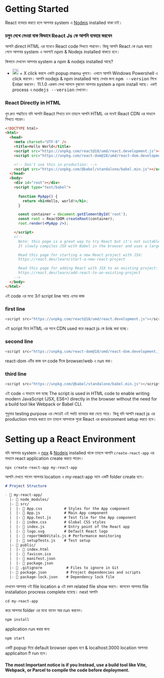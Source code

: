 # Getting Started

React ব্যবহার করতে হলে আপনার system এ [Nodejs](https://nodejs.org/en) installed থাকা চাই। 

### চলুন দেখে নেওয়া যাক কিভাবে React Js কে আপনি ব্যবহার করবেন

আপনি direct HTML এর মধ্যেও React code লিখতে পারবেন। কিন্তু আপনি React কে run করতে গেলে আপনার system এ অবশ্যই npm & Nodejs installed থাকতে হবে। 

কিভাবে দেখবেন আপনার system a npm & nodejs installed আছে?
- <kbd><img src="https://github.com/desihacker08/Activate-Windows-8-8.1-10-and-11-Pro-for-Free/blob/Coad/icon/icons8-windows-10-100.png" width="20"></kbd> + X  click করলে একটা popup menu খুলবে। এখানে আপনি Windows Powershell এ click করবেন। আপনি nodejs & npm installed আছে দেখার জন্য <kbd>npm --version</kbd> লিখে Enter করবেন। 11.1.0 এরকম লেখা আসলে বুঝবেন আপনার system a npm install আছে। একই process এ <kbd>nodejs --version</kbd> দেখবেন। 

### React Directly in HTML
খুব দ্রুত পদ্ধতিতে যদি আপনি React শিখতে চান তাহলে আপনি HTML এর মধেই React CDN এর মাধ্যমে শিখতে পারেন। 
```html
<!DOCTYPE html>
<html>
  <head>
    <meta charset="UTF-8" />
    <title>Hello World</title>
    <script src="https://unpkg.com/react@18/umd/react.development.js"></script>
    <script src="https://unpkg.com/react-dom@18/umd/react-dom.development.js"></script>

    <!-- Don't use this in production: -->
    <script src="https://unpkg.com/@babel/standalone/babel.min.js"></script>
  </head>
  <body>
    <div id="root"></div>
    <script type="text/babel">
    
      function MyApp() {
        return <h1>Hello, world!</h1>;
      }

      const container = document.getElementById('root');
      const root = ReactDOM.createRoot(container);
      root.render(<MyApp />);

    </script>
    <!--
      Note: this page is a great way to try React but it's not suitable for production.
      It slowly compiles JSX with Babel in the browser and uses a large development build of React.

      Read this page for starting a new React project with JSX:
      https://react.dev/learn/start-a-new-react-project

      Read this page for adding React with JSX to an existing project:
      https://react.dev/learn/add-react-to-an-existing-project
    -->
  </body>
</html>
```
এই code এর মধ্যে 3টে script line আছে এদের কাজ 
### first line
```js
<script src="https://unpkg.com/react@18/umd/react.development.js"></script>
``` 
এই script দিয়ে HTML এর সাথে CDN used করে react js কে link করা হচ্ছে। 

### second line 
```js
<script src="https://unpkg.com/react-dom@18/umd/react-dom.development.js"></script>
``` 
react-dom এটির কাজ হল code টিকে browser/web এ run করা। 

### third line 
```js
<script src="https://unpkg.com/@babel/standalone/babel.min.js"></script>
```

এই code এ মাধ্যমে বলা হচ্ছে The script is used in HTML code to enable writing modern JavaScript (JSX, ES6+) directly in the browser without the need for a build tool like Webpack or Babel CLI. 

শুধুমাত্র testing purpose এর ক্ষেত্রেই এই পধতি ব্যাবহার করা যেতে পারে। কিন্তু যদি আপনি react js এর production ব্যবহার করতে চান তাহলে আপনাকে পুরো React এর environment setup করতে হবে। 


# Setting up a React Environment

যদি আপনার system এ [npx](https://www.npmjs.com/package/npx) & [Nodejs](https://nodejs.org/en) installed থাকে তাহলে আপনি ```create-react-app``` এর মাধ্যমে react application create করতে পারেন। 

```shell
npx create-react-app my-react-app
```
আপনি দেখতে পাবেন আপনার location এ my-react-app নামে একটি folder create হবে। 
```md
# Project Structure

- 📂 my-react-app/
  |- 📂 node_modules/ 
  |- 📂 src/
  |  |- 📄 App.css          # Styles for the App component
  |  |- 📄 App.js           # Main App component
  |  |- 📄 App.test.js      # Test file for the App component
  |  |- 📄 index.css        # Global CSS styles
  |  |- 📄 index.js         # Entry point of the React app
  |  |- 📄 logo.svg         # Default React logo
  |  |- 📄 reportWebVitals.js # Performance monitoring
  |  |- 📄 setupTests.js    # Test setup
  |- 📂 public/
  |  |- 📄 index.html
  |  |- 📄 favicon.ico
  |  |- 📄 manifest.json
  |  |- 📄 package.json
  |- 📄 .gitignore           # Files to ignore in Git
  |- 📄 package.json         # Project dependencies and scripts
  |- 📄 package-lock.json    # Dependency lock file
```
দেখবেন আপনার ওই file location a এই রকম related file show করবে। জানবেন আপনার file installation procress complete হয়েছে। next আপনি
```md
cd my-react-app
```
করে আপনার folder এর মধ্যে যাবেন আর run করবেন।

```md
npm install
```
application run করার জন্য 
```md
npm start
```
একটি popup দিয়ে default browser open হবে & localhost:3000 location আপনার applicaiton টি run হবে। 

#### The most Important notice is if you Instead, use a build tool like Vite, Webpack, or Parcel to compile the code before deployment.
